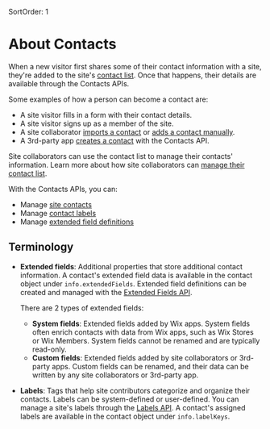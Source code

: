 SortOrder: 1
# About Contacts

When a new visitor first shares some of their contact information with a site,
they're added to the site's
[contact list](https://www.wix.com/my-account/site-selector/?buttonText=Select%20Site&title=Select%20a%20Site&autoSelectOnSingleSite=true&actionUrl=https:%2F%2Fwww.wix.com%2Fdashboard%2F%7B%7BmetaSiteId%7D%7D%2Fcontacts).
Once that happens, their details are available through the Contacts APIs.

Some examples of how a person can become a contact are:

- A site visitor fills in a form with their contact details.
- A site visitor signs up as a member of the site.
- A site collaborator
  [imports a contact](https://support.wix.com/en/article/importing-contacts-by-uploading-a-csv-file-1066522) or
  [adds a contact manually](https://support.wix.com/en/article/manually-adding-contacts).
- A 3rd-party app
  [creates a contact](https://dev.wix.com/api/rest/contacts/contacts/contacts-v4/create-contact)
  with the Contacts API.

Site collaborators can use the contact list
to manage their contacts' information.
Learn more about how site collaborators can
[manage their contact list][kb-manage-contacts].

With the Contacts APIs, you can:

- Manage [site contacts](https://dev.wix.com/api/rest/contacts/contacts)
- Manage [contact labels](https://dev.wix.com/api/rest/contacts/labels)
- Manage [extended field definitions](https://dev.wix.com/api/rest/contacts/extended-fields)

## Terminology

- **Extended fields**: Additional properties that store additional contact information.
  A contact's extended field data is available
  in the contact object under `info.extendedFields`.
  Extended field definitions can be created and managed with
  the [Extended Fields API][svc-fields].

  There are 2 types of extended fields:

  - **System fields**: Extended fields added by Wix apps.
    System fields often enrich contacts with data from Wix apps,
    such as Wix Stores or Wix Members.
    System fields cannot be renamed and are typically read-only.
  - **Custom fields**: Extended fields added by site collaborators or 3rd-party apps.
    Custom fields can be renamed,
    and their data can be written by any site collaborators or 3rd-party app.

- **Labels**: Tags that help site contributors categorize and organize their contacts.
  Labels can be system-defined or user-defined.
  You can manage a site's labels through the [Labels API][svc-labels].
  A contact's assigned labels are available
  in the contact object under `info.labelKeys`.

[kb-manage-contacts]: https://support.wix.com/en/article/about-your-contact-list

[svc-fields]: https://dev.wix.com/api/rest/contacts/extended-fields
[svc-labels]: https://dev.wix.com/api/rest/contacts/labels
